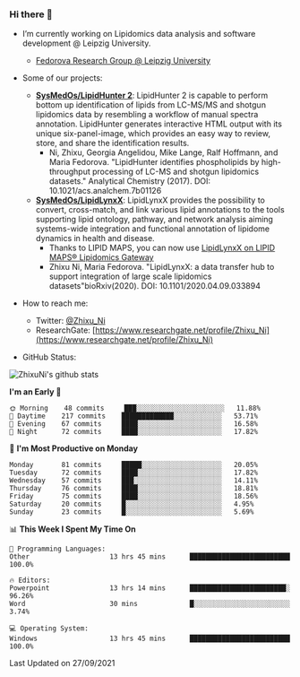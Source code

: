 ### Hi there 👋

- I’m currently working on Lipidomics data analysis and software development @ Leipzig University.
  + [Fedorova Research Group @ Leipzig University](https://home.uni-leipzig.de/fedorova/)
- Some of our projects:
  + **[SysMedOs/LipidHunter 2](https://github.com/SysMedOs/lipidhunter)**: LipidHunter 2 is capable to perform bottom up identification of lipids from LC-MS/MS and shotgun lipidomics data by resembling a workflow of manual spectra annotation. LipidHunter generates interactive HTML output with its unique six-panel-image, which provides an easy way to review, store, and share the identification results. 
    * Ni, Zhixu, Georgia Angelidou, Mike Lange, Ralf Hoffmann, and Maria Fedorova. "LipidHunter identifies phospholipids by high-throughput processing of LC-MS and shotgun lipidomics datasets." Analytical Chemistry (2017). DOI: 10.1021/acs.analchem.7b01126
  + **[SysMedOs/LipidLynxX](https://github.com/SysMedOs/LipidLynxX)**: LipidLynxX provides the possibility to convert, cross-match, and link various lipid annotations to the tools supporting lipid ontology, pathway, and network analysis aiming systems-wide integration and functional annotation of lipidome dynamics in health and disease.
    * Thanks to LIPID MAPS, you can now use [LipidLynxX on LIPID MAPS® Lipidomics Gateway](http://lipidmaps.org/lipidlynxx/)
    * Zhixu Ni, Maria Fedorova. "LipidLynxX: a data transfer hub to support integration of large scale lipidomics datasets"bioRxiv(2020). DOI: 10.1101/2020.04.09.033894
- How to reach me:
  + Twitter: [@Zhixu_Ni](https://twitter.com/Zhixu_Ni)
  + ResearchGate: [https://www.researchgate.net/profile/Zhixu_Ni](https://www.researchgate.net/profile/Zhixu_Ni)

- GitHub Status:

![ZhixuNi's github stats](https://github-readme-stats.vercel.app/api?username=ZhixuNi&show_icons=true&hide=issues)

<!--START_SECTION:waka-->
**I'm an Early 🐤** 

```text
🌞 Morning    48 commits     ███░░░░░░░░░░░░░░░░░░░░░░   11.88% 
🌆 Daytime    217 commits    █████████████░░░░░░░░░░░░   53.71% 
🌃 Evening    67 commits     ████░░░░░░░░░░░░░░░░░░░░░   16.58% 
🌙 Night      72 commits     ████░░░░░░░░░░░░░░░░░░░░░   17.82%

```
📅 **I'm Most Productive on Monday** 

```text
Monday       81 commits     █████░░░░░░░░░░░░░░░░░░░░   20.05% 
Tuesday      72 commits     ████░░░░░░░░░░░░░░░░░░░░░   17.82% 
Wednesday    57 commits     ███░░░░░░░░░░░░░░░░░░░░░░   14.11% 
Thursday     76 commits     ████░░░░░░░░░░░░░░░░░░░░░   18.81% 
Friday       75 commits     ████░░░░░░░░░░░░░░░░░░░░░   18.56% 
Saturday     20 commits     █░░░░░░░░░░░░░░░░░░░░░░░░   4.95% 
Sunday       23 commits     █░░░░░░░░░░░░░░░░░░░░░░░░   5.69%

```


📊 **This Week I Spent My Time On** 

```text
💬 Programming Languages: 
Other                    13 hrs 45 mins      █████████████████████████   100.0%

🔥 Editors: 
Powerpoint               13 hrs 14 mins      ████████████████████████░   96.26% 
Word                     30 mins             █░░░░░░░░░░░░░░░░░░░░░░░░   3.74%

💻 Operating System: 
Windows                  13 hrs 45 mins      █████████████████████████   100.0%

```


 Last Updated on 27/09/2021
<!--END_SECTION:waka-->
